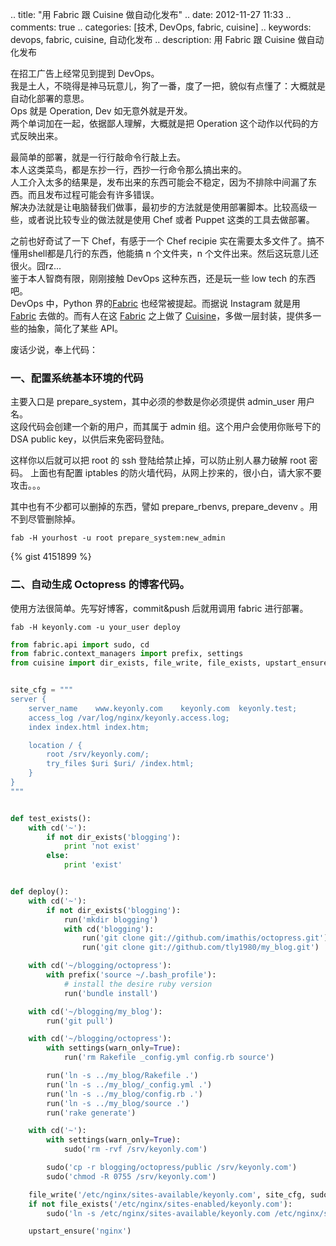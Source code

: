 .. title: "用 Fabric 跟 Cuisine 做自动化发布"
.. date: 2012-11-27 11:33
.. comments: true
.. categories: [技术, DevOps, fabric, cuisine]
.. keywords: devops, fabric, cuisine, 自动化发布
.. description: 用 Fabric 跟 Cuisine 做自动化发布


在招工广告上经常见到提到 DevOps。  
我是土人，不晓得是神马玩意儿，狗了一番，度了一把，貌似有点懂了：大概就是自动化部署的意思。  
Ops 就是 Operation, Dev 如无意外就是开发。  
两个单词加在一起，依据鄙人理解，大概就是把 Operation 这个动作以代码的方式反映出来。  

最简单的部署，就是一行行敲命令行敲上去。  
本人这类菜鸟，都是东抄一行，西抄一行命令那么搞出来的。  
人工介入太多的结果是，发布出来的东西可能会不稳定，因为不排除中间漏了东西。而且发布过程可能会有许多错误。  
解决办法就是让电脑替我们做事，最初步的方法就是使用部署脚本。比较高级一些，或者说比较专业的做法就是使用 Chef 或者 Puppet 这类的工具去做部署。  

之前也好奇试了一下 Chef，有感于一个 Chef recipie 实在需要太多文件了。搞不懂用shell都是几行的东西，他能搞 n 个文件夹，n 个文件出来。然后这玩意儿还很火。囧rz...  
鉴于本人智商有限，刚刚接触 DevOps 这种东西，还是玩一些 low tech 的东西吧。  
DevOps 中，Python 界的[Fabric](http://fabfile.org) 也经常被提起。而据说 Instagram 就是用 [Fabric](http://fabfile.org) 去做的。而有人在这 [Fabric](http://fabfile.org) 之上做了 [Cuisine](https://github.com/sebastien/cuisine)，多做一层封装，提供多一些的抽象，简化了某些 API。

废话少说，奉上代码：  
### 一、配置系统基本环境的代码
主要入口是 prepare_system，其中必须的参数是你必须提供 admin_user 用户名。  
这段代码会创建一个新的用户，而其属于 admin 组。这个用户会使用你账号下的 DSA public key，以供后来免密码登陆。

这样你以后就可以把 root 的 ssh 登陆给禁止掉，可以防止别人暴力破解 root 密码。
上面也有配置 iptables 的防火墙代码，从网上抄来的，很小白，请大家不要攻击。。。

其中也有不少都可以删掉的东西，譬如 prepare_rbenvs, prepare_devenv 。用不到尽管删除掉。


```
fab -H yourhost -u root prepare_system:new_admin
```
{% gist 4151899 %}

### 二、自动生成 Octopress 的博客代码。
使用方法很简单。先写好博客，commit&push 后就用调用 fabric 进行部署。


```
fab -H keyonly.com -u your_user deploy
```

```python
from fabric.api import sudo, cd
from fabric.context_managers import prefix, settings
from cuisine import dir_exists, file_write, file_exists, upstart_ensure, run


site_cfg = """
server {
    server_name    www.keyonly.com    keyonly.com  keyonly.test;
    access_log /var/log/nginx/keyonly.access.log;
    index index.html index.htm;

    location / {
        root /srv/keyonly.com/;
        try_files $uri $uri/ /index.html;
    }
}
"""


def test_exists():
    with cd('~'):
        if not dir_exists('blogging'):
            print 'not exist'
        else:
            print 'exist'


def deploy():
    with cd('~'):
        if not dir_exists('blogging'):
            run('mkdir blogging')
            with cd('blogging'):
                run('git clone git://github.com/imathis/octopress.git')
                run('git clone git://github.com/tly1980/my_blog.git')

    with cd('~/blogging/octopress'):
        with prefix('source ~/.bash_profile'):
            # install the desire ruby version
            run('bundle install')

    with cd('~/blogging/my_blog'):
        run('git pull')

    with cd('~/blogging/octopress'):
        with settings(warn_only=True):
            run('rm Rakefile _config.yml config.rb source')

        run('ln -s ../my_blog/Rakefile .')
        run('ln -s ../my_blog/_config.yml .')
        run('ln -s ../my_blog/config.rb .')
        run('ln -s ../my_blog/source .')
        run('rake generate')

    with cd('~'):
        with settings(warn_only=True):
            sudo('rm -rvf /srv/keyonly.com')

        sudo('cp -r blogging/octopress/public /srv/keyonly.com')
        sudo('chmod -R 0755 /srv/keyonly.com')

    file_write('/etc/nginx/sites-available/keyonly.com', site_cfg, sudo=True)
    if not file_exists('/etc/nginx/sites-enabled/keyonly.com'):
        sudo('ln -s /etc/nginx/sites-available/keyonly.com /etc/nginx/sites-enabled/keyonly.com')

    upstart_ensure('nginx')
```
